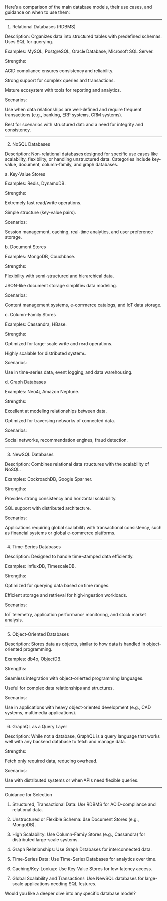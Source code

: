 Here’s a comparison of the main database models, their use cases, and guidance on when to use them:


---

1. Relational Databases (RDBMS)

Description: Organizes data into structured tables with predefined schemas. Uses SQL for querying.

Examples: MySQL, PostgreSQL, Oracle Database, Microsoft SQL Server.

Strengths:

ACID compliance ensures consistency and reliability.

Strong support for complex queries and transactions.

Mature ecosystem with tools for reporting and analytics.


Scenarios:

Use when data relationships are well-defined and require frequent transactions (e.g., banking, ERP systems, CRM systems).

Best for scenarios with structured data and a need for integrity and consistency.




---

2. NoSQL Databases

Description: Non-relational databases designed for specific use cases like scalability, flexibility, or handling unstructured data. Categories include key-value, document, column-family, and graph databases.


a. Key-Value Stores

Examples: Redis, DynamoDB.

Strengths:

Extremely fast read/write operations.

Simple structure (key-value pairs).


Scenarios:

Session management, caching, real-time analytics, and user preference storage.



b. Document Stores

Examples: MongoDB, Couchbase.

Strengths:

Flexibility with semi-structured and hierarchical data.

JSON-like document storage simplifies data modeling.


Scenarios:

Content management systems, e-commerce catalogs, and IoT data storage.



c. Column-Family Stores

Examples: Cassandra, HBase.

Strengths:

Optimized for large-scale write and read operations.

Highly scalable for distributed systems.


Scenarios:

Use in time-series data, event logging, and data warehousing.



d. Graph Databases

Examples: Neo4j, Amazon Neptune.

Strengths:

Excellent at modeling relationships between data.

Optimized for traversing networks of connected data.


Scenarios:

Social networks, recommendation engines, fraud detection.




---

3. NewSQL Databases

Description: Combines relational data structures with the scalability of NoSQL.

Examples: CockroachDB, Google Spanner.

Strengths:

Provides strong consistency and horizontal scalability.

SQL support with distributed architecture.


Scenarios:

Applications requiring global scalability with transactional consistency, such as financial systems or global e-commerce platforms.




---

4. Time-Series Databases

Description: Designed to handle time-stamped data efficiently.

Examples: InfluxDB, TimescaleDB.

Strengths:

Optimized for querying data based on time ranges.

Efficient storage and retrieval for high-ingestion workloads.


Scenarios:

IoT telemetry, application performance monitoring, and stock market analysis.




---

5. Object-Oriented Databases

Description: Stores data as objects, similar to how data is handled in object-oriented programming.

Examples: db4o, ObjectDB.

Strengths:

Seamless integration with object-oriented programming languages.

Useful for complex data relationships and structures.


Scenarios:

Use in applications with heavy object-oriented development (e.g., CAD systems, multimedia applications).




---

6. GraphQL as a Query Layer

Description: While not a database, GraphQL is a query language that works well with any backend database to fetch and manage data.

Strengths:

Fetch only required data, reducing overhead.


Scenarios:

Use with distributed systems or when APIs need flexible queries.




---

Guidance for Selection

1. Structured, Transactional Data: Use RDBMS for ACID-compliance and relational data.


2. Unstructured or Flexible Schema: Use Document Stores (e.g., MongoDB).


3. High Scalability: Use Column-Family Stores (e.g., Cassandra) for distributed large-scale systems.


4. Graph Relationships: Use Graph Databases for interconnected data.


5. Time-Series Data: Use Time-Series Databases for analytics over time.


6. Caching/Key-Lookup: Use Key-Value Stores for low-latency access.


7. Global Scalability and Transactions: Use NewSQL databases for large-scale applications needing SQL features.



Would you like a deeper dive into any specific database model?

